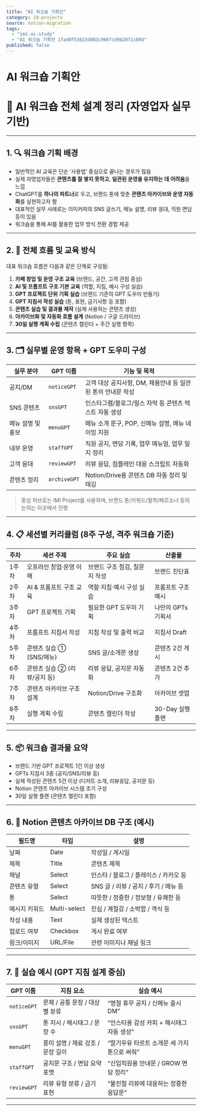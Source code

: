 ```yaml
---
title: "AI 워크숍 기획안"
category: 10-projects
source: notion-migration
tags:
  - "imi-ai-study"
  - "AI 워크숍 기획안 1fad0f53623d803c966fcd9b2871c09d"
published: false
---
```


# AI 워크숍 기획안

# 🧠 AI 워크숍 전체 설계 정리 (자영업자 실무 기반)

***

## 1. 🔍 워크숍 기획 배경

* 일반적인 AI 교육은 단순 ‘사용법’ 중심으로 끝나는 경우가 많음
* 실제 자영업자들은 **콘텐츠를 잘 쌓지 못하고**, **일관된 운영을 유지하는 데 어려움**을 느낌
* ChatGPT를 **하나의 파트너**로 두고, 브랜드 톤에 맞춘 **콘텐츠 아카이브와 운영 자동화**를 실현하고자 함
* 대표적인 실무 사례로는 이미커피의 SNS 글쓰기, 메뉴 설명, 리뷰 응대, 직원 면담 등이 있음
* 워크숍을 통해 AI를 활용한 업무 방식 전환 경험 제공

***

## 2. 🎯 전체 흐름 및 교육 방식

대표 워크숍 흐름은 다음과 같은 단계로 구성됨:

1. **카페 창업 및 운영 구조 교육** (브랜드, 공간, 고객 관점 중심)
2. **AI 및 프롬프트 구조 기본 교육** (역할, 지침, 예시 구성 실습)
3. **GPT 프로젝트 단위 기획 실습** (브랜드 기준의 GPT 도우미 만들기)
4. **GPT 지침서 작성 실습** (톤, 표현, 금기사항 등 포함)
5. **콘텐츠 실습 및 결과물 제작** (실제 사용하는 콘텐츠 생성)
6. **아카이브화 및 자동화 흐름 설계** (Notion / 구글 드라이브)
7. **30일 실행 계획 수립** (콘텐츠 캘린더 + 주간 실행 항목)

***

## 3. 🗂 실무별 운영 항목 + GPT 도우미 구성

| 실무 분야 | GPT 이름 | 기능 및 목적 |
| --- | --- | --- |
| 공지/DM | `noticeGPT` | 고객 대상 공지사항, DM, 채용안내 등 일관된 톤의 안내문 작성 |
| SNS 콘텐츠 | `snsGPT` | 인스타그램/블로그/릴스 자막 등 콘텐츠 텍스트 자동 생성 |
| 메뉴 설명 및 홍보 | `menuGPT` | 메뉴 소개 문구, POP, 신메뉴 설명, 메뉴 네이밍 지원 |
| 내부 운영 | `staffGPT` | 직원 공지, 면담 기록, 업무 매뉴얼, 업무 일지 정리 |
| 고객 응대 | `reviewGPT` | 리뷰 응답, 컴플레인 대응 스크립트 자동화 |
| 콘텐츠 정리 | `archiveGPT` | Notion/Drive용 콘텐츠 DB 자동 정리 및 태깅 |

> 중심 허브로는 IMI Project를 사용하며, 브랜드 톤/키워드/철학/페르소나 등의 논의는 이곳에서 진행

***

## 4. 📋 세션별 커리큘럼 (8주 구성, 격주 워크숍 기준)

| 주차 | 세션 주제 | 주요 실습 | 산출물 |
| --- | --- | --- | --- |
| 1주차 | 오프라인 창업·운영 이해 | 브랜드 구조 점검, 질문지 작성 | 브랜드 진단표 |
| 2주차 | AI & 프롬프트 구조 교육 | 역할·지침·예시 구성 실습 | 프롬프트 구조 예시 |
| 3주차 | GPT 프로젝트 기획 | 필요한 GPT 도우미 기획 | 나만의 GPTs 기획서 |
| 4주차 | 프롬프트 지침서 작성 | 지침 작성 및 출력 비교 | 지침서 Draft |
| 5주차 | 콘텐츠 실습 ① (SNS/메뉴) | SNS 글/소개문 생성 | 콘텐츠 2건 게시 |
| 6주차 | 콘텐츠 실습 ② (리뷰/공지 등) | 리뷰 응답, 공지문 자동화 | 콘텐츠 2건 추가 |
| 7주차 | 콘텐츠 아카이브 구조 설계 | Notion/Drive 구조화 | 아카이브 셋업 |
| 8주차 | 실행 계획 수립 | 콘텐츠 캘린더 작성 | 30-Day 실행 플랜 |

***

## 5. 📦 워크숍 결과물 요약

* 브랜드 기반 GPT 프로젝트 1건 이상 생성
* GPTs 지침서 3종 (공지/SNS/리뷰 등)
* 실제 작성된 콘텐츠 5건 이상 (디저트 소개, 리뷰응답, 공지문 등)
* Notion 콘텐츠 아카이브 시스템 초기 구성
* 30일 실행 플랜 (콘텐츠 캘린더 포함)

***

## 6. 📁 Notion 콘텐츠 아카이브 DB 구조 (예시)

| 필드명 | 타입 | 설명 |
| --- | --- | --- |
| 날짜 | Date | 작성일 / 게시일 |
| 제목 | Title | 콘텐츠 제목 |
| 채널 | Select | 인스타 / 블로그 / 플레이스 / 카카오 등 |
| 콘텐츠 유형 | Select | SNS 글 / 리뷰 / 공지 / 후기 / 메뉴 등 |
| 톤 | Select | 따뜻한 / 정중한 / 정보형 / 유쾌한 등 |
| 메시지 키워드 | Multi-select | 진심 / 계절감 / 소박함 / 격식 등 |
| 작성 내용 | Text | 실제 생성된 텍스트 |
| 업로드 여부 | Checkbox | 게시 완료 여부 |
| 링크/이미지 | URL/File | 관련 이미지나 채널 링크 |

***

## 7. 🔧 실습 예시 (GPT 지침 설계 중심)

| GPT 이름 | 지침 요소 | 실습 예시 |
| --- | --- | --- |
| `noticeGPT` | 문체 / 공통 문장 / 대상별 분류 | “명절 휴무 공지 / 신메뉴 출시 DM” |
| `snsGPT` | 톤 지시 / 해시태그 / 문장 수 | “인스타용 감성 카피 + 해시태그 자동 생성” |
| `menuGPT` | 풍미 설명 / 재료 강조 / 문장 길이 | “딸기우유 타르트 소개문 세 가지 톤으로 써줘” |
| `staffGPT` | 공지문 구조 / 면담 요약 포맷 | “신입직원용 안내문 / GROW 면담 정리” |
| `reviewGPT` | 리뷰 유형 분류 / 금기 표현 | “불친절 리뷰에 대응하는 정중한 응답문” |

***
